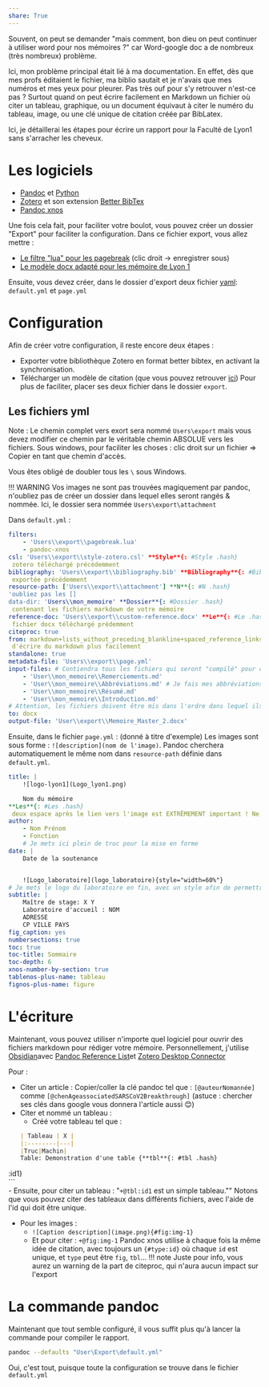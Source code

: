 ```yaml
---
share: True
---
```

Souvent, on peut se demander "mais comment, bon dieu on peut continuer à utiliser word pour nos mémoires ?" car Word-google doc a de nombreux (très nombreux) problème. 

Ici, mon problème principal était lié à ma documentation. En effet, dès que mes profs éditaient le fichier, ma biblio sautait et je n'avais que mes numéros et mes yeux pour pleurer. Pas très ouf pour s'y retrouver n'est-ce pas ? Surtout quand on peut écrire facilement en Markdown un fichier où citer un tableau, graphique, ou un document équivaut à citer le numéro du tableau, image, ou une clé unique de citation créée par BibLatex.

Ici, je détaillerai les étapes pour écrire un rapport pour la Faculté de Lyon1 sans s'arracher les cheveux.

# Les logiciels

- [Pandoc](https://pandoc.org/) et [Python](https://pypi.org/)
- [Zotero](https://www.zotero.org/) et son extension [Better BibTex](https://retorque.re/zotero-better-bibtex/)
- [Pandoc xnos](https://github.com/tomduck/pandoc-xnos)

Une fois cela fait, pour faciliter votre boulot, vous pouvez créer un dossier "Export" pour faciliter la configuration. Dans ce fichier export, vous allez mettre : 
- [Le filtre "lua" pour les pagebreak](https://raw.githubusercontent.com/pandoc/lua-filters/master/pagebreak/pagebreak.lua) (clic droit -> enregistrer sous)
- [Le modèle docx adapté pour les mémoire de Lyon 1](https://docs.google.com/document/d/1P285wZw6rle2CIIC3f3HY3Ja64pHjQYq/edit?usp=sharing&ouid=109400928673768266798&rtpof=true&sd=true)

Ensuite, vous devez créer, dans le dossier d'export deux fichier [yaml](https://fr.wikipedia.org/wiki/YAML): `default.yml` et `page.yml`

# Configuration

Afin de créer votre configuration, il reste encore deux étapes : 
- Exporter votre bibliothèque Zotero en format better bibtex, en activant la synchronisation.
- Télécharger un modèle de citation (que vous pouvez retrouver [ici](https://www.zotero.org/styles))
Pour plus de faciliter, placer ses deux fichier dans le dossier `export`.

## Les fichiers yml

Note : Le chemin complet vers exort sera nommé `Users\export` mais vous devez modifier ce chemin par le véritable chemin ABSOLUE vers les fichiers. Sous windows, pour faciliter les choses : clic droit sur un fichier => Copier en tant que chemin d'accès.

Vous êtes obligé de doubler tous les `\` sous Windows. 

!!! WARNING
	Vos images ne sont pas trouvées magiquement par pandoc, n'oubliez pas de créer un dossier dans lequel elles seront rangés & nommée. 
	Ici, le dossier sera nommée `Users\export\attachment`

Dans `default.yml` : 
```yaml
filters:
	- 'Users\\export\\pagebreak.lua'
	- pandoc-xnos
csl: 'Users\\export\\style-zotero.csl' **Style**{: #Style .hash}  
 zotero téléchargé précédemment
bibliography: 'Users\\export\\bibliography.bib' **Bibliography**{: #Bibliography .hash}  
 exportée précédemment 
resource-path: ['Users\\export\\attachment'] **N**{: #N .hash}  
'oubliez pas les []
data-dir: 'Users\\mon_memoire' **Dossier**{: #Dossier .hash}  
 contenant les fichiers markdown de votre mémoire
reference-doc: 'Users\\export\\custom-reference.docx' **Le**{: #Le .hash}  
 fichier docx téléchargé prédemment
citeproc: true
from: markdown+lists_without_preceding_blankline+spaced_reference_links+hard_line_breaks+yaml_metadata_block+implicit_figures **Permet**{: #Permet .hash}  
 d'écrire du markdown plus facilement
standalone: true
metadata-file: 'Users\\export\\page.yml' 
input-files: # Contiendra tous les fichiers qui seront "compilé" pour créer votre mémoire. Ci-dessous un exemple
	- 'User\\mon_memoire\\Remerciements.md'
	- 'User\\mon_memoire\\Abbréviations.md' # Je fais mes abbréviations à la main, mais pandoc permet aussi de faire un fichier automatiquement exprès
	- 'User\\mon_memoire\\Résumé.md'
	- 'User\\mon_memoire\\Introduction.md'
# Attention, les fichiers doivent être mis dans l'ordre dans lequel ils doivent être lu. 
to: docx
output-file: 'User\\export\\Memoire_Master_2.docx'
```


Ensuite, dans le fichier `page.yml` : (donné à titre d'exemple)
Les images sont sous forme : `![description](nom de l'image)`. Pandoc cherchera automatiquement le même nom dans `resource-path` définie dans `default.yml`.
```yaml
title: |
	![logo-lyon1](Logo_lyon1.png)  

	Nom du mémoire
**Les**{: #Les .hash}  
 deux espace après le lien vers l'image est EXTRÊMEMENT important ! Ne les oubliez pas.
author: 
	- Nom Prénom
	- Fonction
	# Je mets ici plein de truc pour la mise en forme
date: |
	Date de la soutenance


	![Logo_laboratoire](logo_laboratoire){style="width=60%"}  
# Je mets le logo du laboratoire en fin, avec un style afin de permettre à pandoc de forcer le centrage de l'image.
subtitle: |
	Maître de stage: X Y
	Laboratoire d'accueil : NOM
	ADRESSE
	CP VILLE PAYS
fig_caption: yes
numbersections: true
toc: true
toc-title: Sommaire
toc-depth: 6
xnos-number-by-section: true
tablenos-plus-name: tableau
fignos-plus-name: figure
```


# L'écriture
Maintenant, vous pouvez utiliser n'importe quel logiciel pour ouvrir des fichiers markdown pour rédiger votre mémoire. 
Personnellement, j'utilise [Obsidian](https://obsidian.md/)avec [Pandoc Reference List](https://github.com/mgmeyers/obsidian-pandoc-reference-list)et [Zotero Desktop Connector](https://github.com/mgmeyers/obsidian-zotero-desktop-connector)

Pour :
- Citer un article : Copier/coller la clé pandoc tel que : `[@auteurNomannée]` comme `[@chenAgeassociatedSARSCoV2Breakthrough]` (astuce : chercher ses clés dans google vous donnera l'article aussi 😊)
- Citer et nommé un tableau : 
	- Créé votre tableau tel que :   
	```md  
	| Tableau | X |  
	|:--------|---|  
	|Truc|Machin|  
	Table: Demonstration d'une table {**tbl**{: #tbl .hash}  
:id1}  
	```  
	- Ensuite, pour citer un tableau : "`+@tbl:id1` est un simple tableau.""
	Notons que vous pouvez citer des tableaux dans différents fichiers, avec l'aide de l'id qui doit être unique.
- Pour les images : 
	- `![Caption description](image.png){#fig:img-1}`
	- Et pour citer : `+@fig:img-1`
Pandoc xnos utilise à chaque fois la même idée de citation, avec toujours un `{#type:id}` où chaque `id` est unique, et `type` peut être `fig`, `tbl`... 
!!! note
	Juste pour info, vous aurez un warning de la part de citeproc, qui n'aura aucun impact sur l'export

# La commande pandoc
Maintenant que tout semble configuré, il vous suffit plus qu'à lancer la commande pour compiler le rapport. 

```sh
pandoc --defaults "User\Export\default.yml"
```

Oui, c'est tout, puisque toute la configuration se trouve dans le fichier `default.yml`